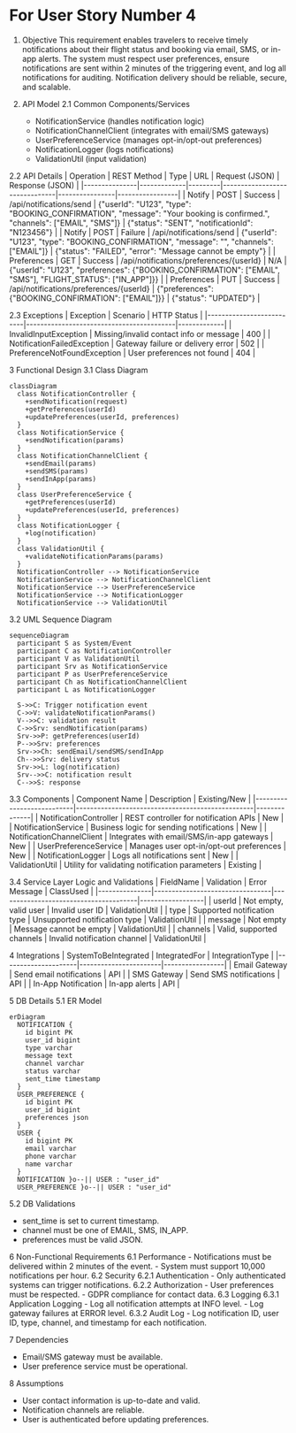 # For User Story Number 4
1. Objective
This requirement enables travelers to receive timely notifications about their flight status and booking via email, SMS, or in-app alerts. The system must respect user preferences, ensure notifications are sent within 2 minutes of the triggering event, and log all notifications for auditing. Notification delivery should be reliable, secure, and scalable.

2. API Model
  2.1 Common Components/Services
    - NotificationService (handles notification logic)
    - NotificationChannelClient (integrates with email/SMS gateways)
    - UserPreferenceService (manages opt-in/opt-out preferences)
    - NotificationLogger (logs notifications)
    - ValidationUtil (input validation)

  2.2 API Details
| Operation      | REST Method | Type    | URL                           | Request (JSON) | Response (JSON) |
|---------------|-------------|---------|-------------------------------|----------------|-----------------|
| Notify        | POST        | Success | /api/notifications/send       | {"userId": "U123", "type": "BOOKING_CONFIRMATION", "message": "Your booking is confirmed.", "channels": ["EMAIL", "SMS"]} | {"status": "SENT", "notificationId": "N123456"} |
| Notify        | POST        | Failure | /api/notifications/send       | {"userId": "U123", "type": "BOOKING_CONFIRMATION", "message": "", "channels": ["EMAIL"]} | {"status": "FAILED", "error": "Message cannot be empty"} |
| Preferences   | GET         | Success | /api/notifications/preferences/{userId} | N/A | {"userId": "U123", "preferences": {"BOOKING_CONFIRMATION": ["EMAIL", "SMS"], "FLIGHT_STATUS": ["IN_APP"]}} |
| Preferences   | PUT         | Success | /api/notifications/preferences/{userId} | {"preferences": {"BOOKING_CONFIRMATION": ["EMAIL"]}} | {"status": "UPDATED"} |

  2.3 Exceptions
| Exception                | Scenario                                 | HTTP Status |
|--------------------------|------------------------------------------|-------------|
| InvalidInputException    | Missing/invalid contact info or message   | 400         |
| NotificationFailedException | Gateway failure or delivery error      | 502         |
| PreferenceNotFoundException | User preferences not found             | 404         |

3 Functional Design
  3.1 Class Diagram
```mermaid
classDiagram
  class NotificationController {
    +sendNotification(request)
    +getPreferences(userId)
    +updatePreferences(userId, preferences)
  }
  class NotificationService {
    +sendNotification(params)
  }
  class NotificationChannelClient {
    +sendEmail(params)
    +sendSMS(params)
    +sendInApp(params)
  }
  class UserPreferenceService {
    +getPreferences(userId)
    +updatePreferences(userId, preferences)
  }
  class NotificationLogger {
    +log(notification)
  }
  class ValidationUtil {
    +validateNotificationParams(params)
  }
  NotificationController --> NotificationService
  NotificationService --> NotificationChannelClient
  NotificationService --> UserPreferenceService
  NotificationService --> NotificationLogger
  NotificationService --> ValidationUtil
```

  3.2 UML Sequence Diagram
```mermaid
sequenceDiagram
  participant S as System/Event
  participant C as NotificationController
  participant V as ValidationUtil
  participant Srv as NotificationService
  participant P as UserPreferenceService
  participant Ch as NotificationChannelClient
  participant L as NotificationLogger

  S->>C: Trigger notification event
  C->>V: validateNotificationParams()
  V-->>C: validation result
  C->>Srv: sendNotification(params)
  Srv->>P: getPreferences(userId)
  P-->>Srv: preferences
  Srv->>Ch: sendEmail/sendSMS/sendInApp
  Ch-->>Srv: delivery status
  Srv->>L: log(notification)
  Srv-->>C: notification result
  C-->>S: response
```

  3.3 Components
| Component Name             | Description                                      | Existing/New |
|---------------------------|--------------------------------------------------|--------------|
| NotificationController    | REST controller for notification APIs             | New          |
| NotificationService       | Business logic for sending notifications          | New          |
| NotificationChannelClient | Integrates with email/SMS/in-app gateways         | New          |
| UserPreferenceService     | Manages user opt-in/opt-out preferences           | New          |
| NotificationLogger        | Logs all notifications sent                       | New          |
| ValidationUtil            | Utility for validating notification parameters    | Existing     |

  3.4 Service Layer Logic and Validations
| FieldName      | Validation                      | Error Message                         | ClassUsed        |
|---------------|---------------------------------|---------------------------------------|------------------|
| userId        | Not empty, valid user            | Invalid user ID                       | ValidationUtil   |
| type          | Supported notification type      | Unsupported notification type         | ValidationUtil   |
| message       | Not empty                        | Message cannot be empty               | ValidationUtil   |
| channels      | Valid, supported channels        | Invalid notification channel          | ValidationUtil   |

4 Integrations
| SystemToBeIntegrated | IntegratedFor         | IntegrationType |
|---------------------|-----------------------|-----------------|
| Email Gateway       | Send email notifications | API          |
| SMS Gateway         | Send SMS notifications   | API          |
| In-App Notification | In-app alerts            | API          |

5 DB Details
  5.1 ER Model
```mermaid
erDiagram
  NOTIFICATION {
    id bigint PK
    user_id bigint
    type varchar
    message text
    channel varchar
    status varchar
    sent_time timestamp
  }
  USER_PREFERENCE {
    id bigint PK
    user_id bigint
    preferences json
  }
  USER {
    id bigint PK
    email varchar
    phone varchar
    name varchar
  }
  NOTIFICATION }o--|| USER : "user_id"
  USER_PREFERENCE }o--|| USER : "user_id"
```

  5.2 DB Validations
  - sent_time is set to current timestamp.
  - channel must be one of EMAIL, SMS, IN_APP.
  - preferences must be valid JSON.

6 Non-Functional Requirements
  6.1 Performance
    - Notifications must be delivered within 2 minutes of the event.
    - System must support 10,000 notifications per hour.
  6.2 Security
    6.2.1 Authentication
      - Only authenticated systems can trigger notifications.
    6.2.2 Authorization
      - User preferences must be respected.
      - GDPR compliance for contact data.
  6.3 Logging
    6.3.1 Application Logging
      - Log all notification attempts at INFO level.
      - Log gateway failures at ERROR level.
    6.3.2 Audit Log
      - Log notification ID, user ID, type, channel, and timestamp for each notification.

7 Dependencies
  - Email/SMS gateway must be available.
  - User preference service must be operational.

8 Assumptions
  - User contact information is up-to-date and valid.
  - Notification channels are reliable.
  - User is authenticated before updating preferences.